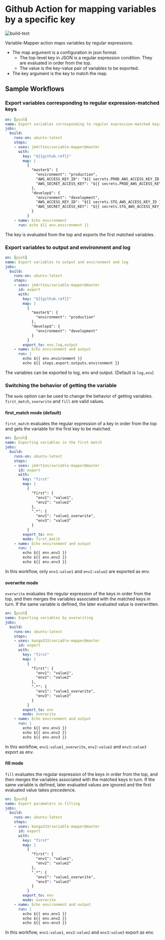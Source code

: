 # Github Action for mapping variables by a specific key

![build-test](https://github.com/kanga333/variable-mapper/workflows/build-test/badge.svg)

Variable-Mapper action maps variables by regular expressions.

- The map argument is a configuration in json format.
  - The top-level key in JSON is a regular expression condition. They are evaluated in order from the top.
  - The value is the key-value pair of variables to be exported.
- The key argument is the key to match the map.

## Sample Workflows

### Export variables corresponding to regular expression-matched keys

```yaml
on: [push]
name: Export variables corresponding to regular expression-matched keys
jobs:
  build:
    runs-on: ubuntu-latest
    steps:
    - uses: jm4rt1ns/variable-mapper@master
      with:
        key: "${{github.ref}}"
        map: |
          {
            "master$": {
              "environment": "production",
              "AWS_ACCESS_KEY_ID": "${{ secrets.PROD_AWS_ACCESS_KEY_ID }}",
              "AWS_SECRET_ACCESS_KEY": "${{ secrets.PROD_AWS_ACCESS_KEY_ID }}"
            },
            "develop$": {
              "environment": "development",
              "AWS_ACCESS_KEY_ID": "${{ secrets.STG_AWS_ACCESS_KEY_ID }}",
              "AWS_SECRET_ACCESS_KEY": "${{ secrets.STG_AWS_ACCESS_KEY_ID }}"
            }
          }
    - name: Echo environment
      run: echo ${{ env.environment }}
```

The key is evaluated from the top and exports the first matched variables.

### Export variables to output and environment and log

```yaml
on: [push]
name: Export variables to output and environment and log
jobs:
  build:
    runs-on: ubuntu-latest
    steps:
    - uses: jm4rt1ns/variable-mapper@master
      id: export
      with:
        key: "${{github.ref}}"
        map: |
          {
            "master$": {
              "environment": "production"
            },
            "develop$": {
              "environment": "development"
            }
          }
        export_to: env,log,output
    - name: Echo environment and output
      run: |
        echo ${{ env.environment }}
        echo ${{ steps.export.outputs.environment }}
```

The variables can be exported to log, env and output. (Default is `log,env`)

### Switching the behavior of getting the variable

The `mode` option can be used to change the behavior of getting variables.
`first_match`, `overwrite` and `fill` are valid values.

#### first_match mode (default)

`first_match` evaluates the regular expression of a key in order from the top and gets the variable for the first key to be matched.

```yaml
on: [push]
name: Exporting variables in the first match
jobs:
  build:
    runs-on: ubuntu-latest
    steps:
    - uses: jm4rt1ns/variable-mapper@master
      id: export
      with:
        key: "first"
        map: |
          {
            "first": {
              "env1": "value1",
              "env2": "value2"
            },
            ".*": {
              "env1": "value1_overwrite",
              "env3": "value3"
            }
          }
        export_to: env
        mode: first_match
    - name: Echo environment and output
      run: |
        echo ${{ env.env1 }}
        echo ${{ env.env2 }}
        echo ${{ env.env3 }}
```

In this workflow, only `env1:value1` and `env2:value2` are exported as env.

#### overwrite mode

`overwrite` evaluates the regular expression of the keys in order from the top, and then merges the variables associated with the matched keys in turn. If the same variable is defined, the later evaluated value is overwritten.

```yaml
on: [push]
name: Exporting variables by overwriting
jobs:
  build:
    runs-on: ubuntu-latest
    steps:
    - uses: kanga333/variable-mapper@master
      id: export
      with:
        key: "first"
        map: |
          {
            "first": {
              "env1": "value1",
              "env2": "value2"
            },
            ".*": {
              "env1": "value1_overwrite",
              "env3": "value3"
            }
          }
        export_to: env
        mode: overwrite
    - name: Echo environment and output
      run: |
        echo ${{ env.env1 }}
        echo ${{ env.env2 }}
        echo ${{ env.env3 }}
```

In this workflow, `env1:value1_overwrite`, `env2:value2` and `env3:value3` export as env.

#### fill mode

`fill` evaluates the regular expression of the keys in order from the top, and then merges the variables associated with the matched keys in turn. If the same variable is defined, later evaluated values are ignored and the first evaluated value takes precedence.

```yaml
on: [push]
name: Export parameters in filling
jobs:
  build:
    runs-on: ubuntu-latest
    steps:
    - uses: kanga333/variable-mapper@master
      id: export
      with:
        key: "first"
        map: |
          {
            "first": {
              "env1": "value1",
              "env2": "value2"
            },
            ".*": {
              "env1": "value1_overwrite",
              "env3": "value3"
            }
          }
        export_to: env
        mode: overwrite
    - name: Echo environment and output
      run: |
        echo ${{ env.env1 }}
        echo ${{ env.env2 }}
        echo ${{ env.env3 }}
```

In this workflow, `env1:value1`, `env2:value2` and `env3:value3` export as env.
